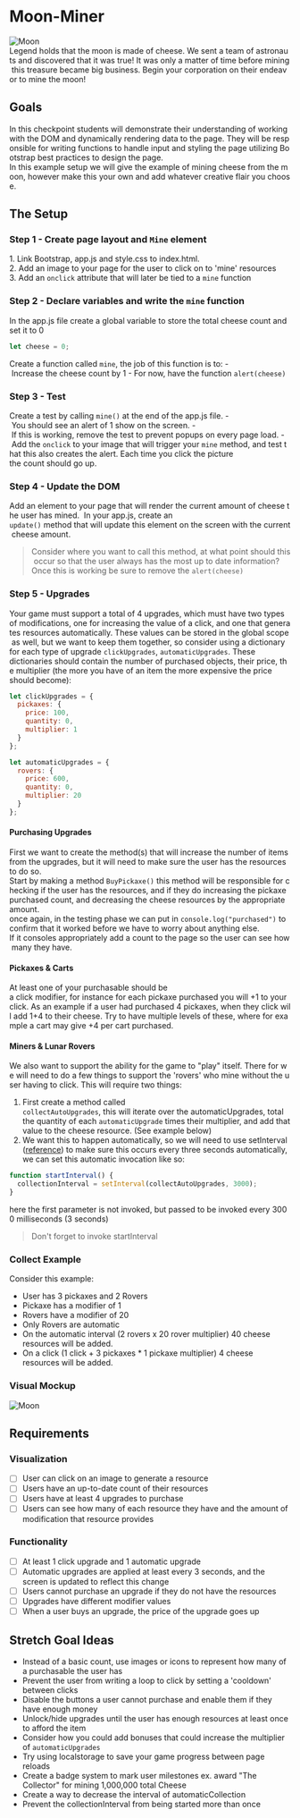 # Moon-Miner

![Moon](./moon.jpg)
Legend holds that the moon is made of cheese. We sent a team of astronauts and discovered that it was true! It was only a matter of time before mining this treasure became big business. Begin your corporation on their endeavor to mine the moon!

## Goals

In this checkpoint students will demonstrate their understanding of working with the DOM and dynamically rendering data to the page. They will be responsible for writing functions to handle input and styling the page utilizing Bootstrap best practices to design the page.
In this example setup we will give the example of mining cheese from the moon, however make this your own and add whatever creative flair you choose.

## The Setup

### Step 1 - Create page layout and `Mine` element

1. Link Bootstrap, app.js and style.css to index.html.
2. Add an image to your page for the user to click on to 'mine' resources
3. Add an `onclick` attribute that will later be tied to a `mine` function

### Step 2 - Declare variables and write the `mine` function

In the app.js file create a global variable to store the total cheese count and set it to 0

```javascript
let cheese = 0;
```

Create a function called `mine`, the job of this function is to:
- Increase the cheese count by 1
- For now, have the function `alert(cheese)`

### Step 3 - Test

Create a test by calling `mine()` at the end of the app.js file.
- You should see an alert of 1 show on the screen.
- If this is working, remove the test to prevent popups on every page load.
- Add the `onclick` to your image that will trigger your `mine` method, and test that this also creates the alert. Each time you click the picture the count should go up.

### Step 4 - Update the DOM

Add an element to your page that will render the current amount of cheese the user has mined. 
In your app.js, create an `update()` method that will update this element on the screen with the current cheese amount.

> Consider where you want to call this method, at what point should this occur so that the user always has the most up to date information? Once this is working be sure to remove the `alert(cheese)`

### Step 5 - Upgrades

Your game must support a total of 4 upgrades, which must have two types of modifications, one for increasing the value of a click, and one that generates resources automatically. These values can be stored in the global scope as well, but we want to keep them together, so consider using a dictionary for each type of upgrade `clickUpgrades`, `automaticUpgrades`. These dictionaries should contain the number of purchased objects, their price, the multiplier (the more you have of an item the more expensive the price should become):

```javascript
let clickUpgrades = {
  pickaxes: {
    price: 100,
    quantity: 0,
    multiplier: 1
  }
};

let automaticUpgrades = {
  rovers: {
    price: 600,
    quantity: 0,
    multiplier: 20
  }
};
```

#### Purchasing Upgrades

First we want to create the method(s) that will increase the number of items from the upgrades, but it will need to make sure the user has the resources to do so.
Start by making a method `BuyPickaxe()` this method will be responsible for checking if the user has the resources, and if they do increasing the pickaxe purchased count, and decreasing the cheese resources by the appropriate amount. 
once again, in the testing phase we can put in `console.log("purchased")` to confirm that it worked before we have to worry about anything else.
If it consoles appropriately add a count to the page so the user can see how many they have.

#### Pickaxes & Carts

At least one of your purchasable should be a click modifier, for instance for each pickaxe purchased you will +1 to your click. As an example if a user had purchased 4 pickaxes, when they click will add 1+4 to their cheese. Try to have multiple levels of these, where for example a cart may give +4 per cart purchased.

#### Miners & Lunar Rovers

We also want to support the ability for the game to "play" itself. There for we will need to do a few things to support the 'rovers' who mine without the user having to click.
This will require two things:

1. First create a method called `collectAutoUpgrades`, this will iterate over the automaticUpgrades, total the quantity of each `automaticUpgrade` times their multiplier, and add that value to the cheese resource. (See example below)
2. We want this to happen automatically, so we will need to use setInterval ([reference](https://www.w3schools.com/jsref/met_win_setinterval.asp)) to make sure this occurs every three seconds automatically, we can set this automatic invocation like so:

```javascript
function startInterval() {
  collectionInterval = setInterval(collectAutoUpgrades, 3000);
}
```

here the first parameter is not invoked, but passed to be invoked every 3000 milliseconds (3 seconds)

> Don't forget to invoke startInterval 

### Collect Example

Consider this example:

- User has 3 pickaxes and 2 Rovers
- Pickaxe has a modifier of 1
- Rovers have a modifier of 20
- Only Rovers are automatic
- On the automatic interval (2 rovers x 20 rover multiplier) 40 cheese resources will be added.
- On a click (1 click + 3 pickaxes \* 1 pickaxe multiplier) 4 cheese resources will be added.

### Visual Mockup
![Moon](./moon.png)

## Requirements

### Visualization

- [ ] User can click on an image to generate a resource
- [ ] Users have an up-to-date count of their resources
- [ ] Users have at least 4 upgrades to purchase
- [ ] Users can see how many of each resource they have and the amount of modification that resource provides

### Functionality

- [ ] At least 1 click upgrade and 1 automatic upgrade
- [ ] Automatic upgrades are applied at least every 3 seconds, and the screen is updated to reflect this change
- [ ] Users cannot purchase an upgrade if they do not have the resources
- [ ] Upgrades have different modifier values
- [ ] When a user buys an upgrade, the price of the upgrade goes up

## Stretch Goal Ideas

- Instead of a basic count, use images or icons to represent how many of a purchasable the user has
- Prevent the user from writing a loop to click by setting a 'cooldown' between clicks
- Disable the buttons a user cannot purchase and enable them if they have enough money
- Unlock/hide upgrades until the user has enough resources at least once to afford the item
- Consider how you could add bonuses that could increase the multiplier of `automaticUpgrades`
- Try using localstorage to save your game progress between page reloads
- Create a badge system to mark user milestones ex. award "The Collector" for mining 1,000,000 total Cheese
- Create a way to decrease the interval of automaticCollection
- Prevent the collectionInterval from being started more than once
